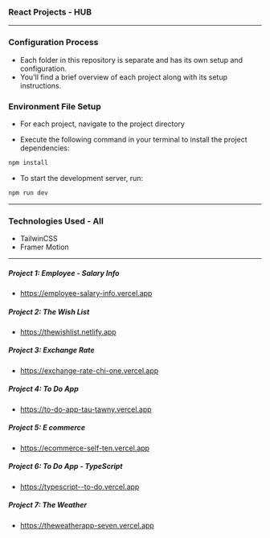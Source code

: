 ### React Projects - HUB

---

### Configuration Process

- Each folder in this repository is separate and has its own setup and configuration.
- You'll find a brief overview of each project along with its setup instructions.

### Environment File Setup

- For each project, navigate to the project directory

- Execute the following command in your terminal to install the project dependencies:

```bash
npm install
```

- To start the development server, run:

```bash
npm run dev
```

---

### Technologies Used - All

- TailwinCSS
- Framer Motion

---

##### Project 1: Employee - Salary Info

- https://employee-salary-info.vercel.app

##### Project 2: The Wish List

- https://thewishlist.netlify.app

##### Project 3: Exchange Rate

- https://exchange-rate-chi-one.vercel.app

##### Project 4: To Do App

- https://to-do-app-tau-tawny.vercel.app

##### Project 5: E commerce

- https://ecommerce-self-ten.vercel.app

##### Project 6: To Do App - TypeScript

- https://typescript--to-do.vercel.app

##### Project 7: The Weather

- https://theweatherapp-seven.vercel.app

